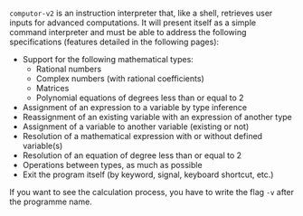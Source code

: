 `computor-v2` is an instruction interpreter that, like a shell, retrieves user inputs for advanced computations. It will present itself as a simple command interpreter and must be able to address the following specifications (features detailed in the following pages):

- Support for the following mathematical types:
  - Rational numbers
  - Complex numbers (with rational coefficients)
  - Matrices
  - Polynomial equations of degrees less than or equal to 2
- Assignment of an expression to a variable by type inference
- Reassignment of an existing variable with an expression of another type
- Assignment of a variable to another variable (existing or not)
- Resolution of a mathematical expression with or without defined variable(s)
- Resolution of an equation of degree less than or equal to 2
- Operations between types, as much as possible
- Exit the program itself (by keyword, signal, keyboard shortcut, etc.)

If you want to see the calculation process, you have to write the flag `-v` after the programme name.
